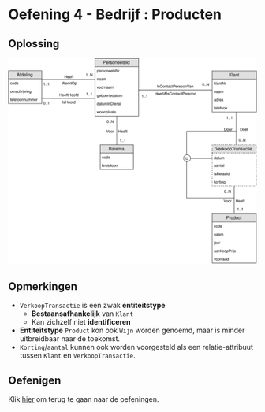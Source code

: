 # Oefening 4 - Bedrijf : Producten
## Oplossing
<img src="./exercise-4.svg">

## Opmerkingen
- `VerkoopTransactie` is een zwak **entiteitstype**
    - **Bestaansafhankelijk** van `Klant`
    - Kan zichzelf niet **identificeren**
- **Entiteitstype** `Product` kon ook `Wijn` worden genoemd, maar is minder uitbreidbaar naar de toekomst.
- `Korting`/`aantal` kunnen ook worden voorgesteld als een relatie-attribuut tussen `Klant` en `VerkoopTransactie`.

## Oefenigen
Klik [hier](../exercises.md) om terug te gaan naar de oefeningen.
